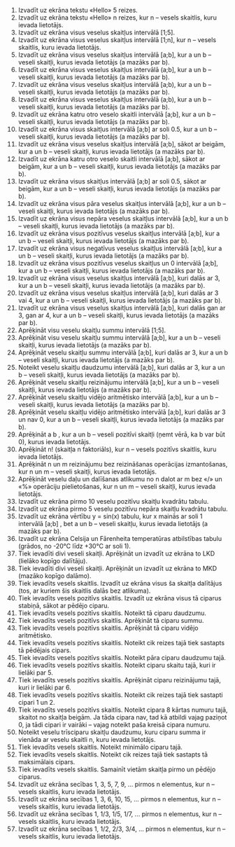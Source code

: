 1. Izvadīt uz ekrāna tekstu «Hello» 5 reizes.
2. Izvadīt uz ekrāna tekstu «Hello» n reizes, kur n – vesels skaitlis, kuru ievada lietotājs.
3. Izvadīt uz ekrāna visus veselus skaitļus intervālā [1;5].
4. Izvadīt uz ekrāna visus veselus skaitļus intervālā [1;n], kur n – vesels skaitlis, kuru ievada
   lietotājs.
5. Izvadīt uz ekrāna visus veselus skaitļus intervālā [a;b], kur a un b – veseli skaitļi, kurus ievada
   lietotājs (a mazāks par b).
6. Izvadīt uz ekrāna visus veselus skaitļus intervālā (a;b], kur a un b – veseli skaitļi, kurus ievada
   lietotājs (a mazāks par b).
7. Izvadīt uz ekrāna visus veselus skaitļus intervālā [a;b), kur a un b – veseli skaitļi, kurus ievada
   lietotājs (a mazāks par b).
8. Izvadīt uz ekrāna visus veselus skaitļus intervālā (a;b), kur a un b – veseli skaitļi, kurus ievada
   lietotājs (a mazāks par b).
9. Izvadīt uz ekrāna katru otro veselo skaitli intervālā [a;b], kur a un b – veseli skaitļi, kurus
   ievada lietotājs (a mazāks par b).
10. Izvadīt uz ekrāna visus skaitļus intervālā [a;b] ar soli 0.5, kur a un b – veseli skaitļi, kurus ievada
    lietotājs (a mazāks par b).
11. Izvadīt uz ekrāna visus veselus skaitļus intervālā [a;b], sākot ar beigām, kur a un b – veseli
    skaitļi, kurus ievada lietotājs (a mazāks par b).
12. Izvadīt uz ekrāna katru otro veselo skaitli intervālā [a;b], sākot ar beigām, kur a un b – veseli
    skaitļi, kurus ievada lietotājs (a mazāks par b).
13. Izvadīt uz ekrāna visus skaitļus intervālā [a;b] ar soli 0.5, sākot ar beigām, kur a un b – veseli
    skaitļi, kurus ievada lietotājs (a mazāks par b).
14. Izvadīt uz ekrāna visus pāra veselus skaitļus intervālā [a;b], kur a un b – veseli skaitļi, kurus
    ievada lietotājs (a mazāks par b).
15. Izvadīt uz ekrāna visus nepāra veselus skaitļus intervālā [a;b], kur a un b – veseli skaitļi, kurus
    ievada lietotājs (a mazāks par b).
16. Izvadīt uz ekrāna visus pozitīvus veselus skaitļus intervālā [a;b], kur a un b – veseli skaitļi, kurus
    ievada lietotājs (a mazāks par b).
17. Izvadīt uz ekrāna visus negatīvus veselus skaitļus intervālā [a;b], kur a un b – veseli skaitļi,
    kurus ievada lietotājs (a mazāks par b).
18. Izvadīt uz ekrāna visus pozitīvus veselus skaitļus un 0 intervālā [a;b], kur a un b – veseli skaitļi,
    kurus ievada lietotājs (a mazāks par b).
19. Izvadīt uz ekrāna visus veselus skaitļus intervālā [a;b], kuri dalās ar 3, kur a un b – veseli skaitļi,
    kurus ievada lietotājs (a mazāks par b).
20. Izvadīt uz ekrāna visus veselus skaitļus intervālā [a;b], kuri dalās ar 3 vai 4, kur a un b – veseli
    skaitļi, kurus ievada lietotājs (a mazāks par b).
21. Izvadīt uz ekrāna visus veselus skaitļus intervālā [a;b], kuri dalās gan ar 3, gan ar 4, kur a un b –
    veseli skaitļi, kurus ievada lietotājs (a mazāks par b).
22. Aprēķināt visu veselu skaitļu summu intervālā [1;5].
23. Aprēķināt visu veselu skaitļu summu intervālā [a;b], kur a un b – veseli skaitļi, kurus ievada
    lietotājs (a mazāks par b).
24. Aprēķināt veselu skaitļu summu intervālā [a;b], kuri dalās ar 3, kur a un b – veseli skaitļi, kurus
    ievada lietotājs (a mazāks par b).
25. Noteikt veselu skaitļu daudzumu intervālā [a;b], kuri dalās ar 3, kur a un b – veseli skaitļi,
    kurus ievada lietotājs (a mazāks par b). 
26. Aprēķināt veselu skaitļu reizinājumu intervālā [a;b], kur a un b – veseli skaitļi, kurus ievada
    lietotājs (a mazāks par b).
27. Aprēķināt veselu skaitļu vidējo aritmētisko intervālā [a;b], kur a un b – veseli skaitļi, kurus
    ievada lietotājs (a mazāks par b).
28. Aprēķināt veselu skaitļu vidējo aritmētisko intervālā [a;b], kuri dalās ar 3 un nav 0, kur a un b –
    veseli skaitļi, kurus ievada lietotājs (a mazāks par b).
29. Aprēķināt a
    b
    , kur a un b – veseli pozitīvi skaitļi (ņemt vērā, ka b var būt 0), kurus ievada
    lietotājs.
30. Aprēķināt n! (skaitļa n faktoriāls), kur n – vesels pozitīvs skaitlis, kuru ievada lietotājs.
31. Aprēķināt n un m reizinājumu bez reizināšanas operācijas izmantošanas, kur n un m – veseli
    skaitļi, kurus ievada lietotājs.
32. Aprēķināt veselu daļu un dalīšanas atlikumu no n dalot ar m bez «/» un «%» operāciju
    pielietošanas, kur n un m – veseli skaitļi, kurus ievada lietotājs.
33. Izvadīt uz ekrāna pirmo 10 veselu pozitīvu skaitļu kvadrātu tabulu.
34. Izvadīt uz ekrāna pirmo 5 veselu pozitīvu nepāra skaitļu kvadrātu tabulu.
35. Izvadīt uz ekrāna vērtību y = sin(x) tabulu, kur х mainās ar soli 1 intervālā [a;b] , bet a un b –
    veseli skaitļu, kurus ievada lietotājs (a mazāks par b).
36. Izvadīt uz ekrāna Celsija un Fārenheita temperatūras atbilstības tabulu (grādos, no -20°С līdz
    +30°С ar soli 1).
37. Tiek ievadīti divi veseli skaitļi. Aprēķināt un izvadīt uz ekrāna to LKD (lielāko kopīgo dalītāju).
38. Tiek ievadīti divi veseli skaitļi. Aprēķināt un izvadīt uz ekrāna to MKD (mazāko kopīgo dalāmo).
39. Tiek ievadīts vesels skaitlis. Izvadīt uz ekrāna visus ša skaitļa dalītājus (tos, ar kuriem šis skaitlis
    dalās bez atlikuma).
40. Tiek ievadīts vesels pozitīvs skaitlis. Izvadīt uz ekrāna visus tā ciparus stabiņā, sākot ar pēdējo
    ciparu.
41. Tiek ievadīts vesels pozitīvs skaitlis. Noteikt tā ciparu daudzumu.
42. Tiek ievadīts vesels pozitīvs skaitlis. Aprēķināt tā ciparu summu.
43. Tiek ievadīts vesels pozitīvs skaitlis. Aprēķināt tā ciparu vidējo aritmētisko.
44. Tiek ievadīts vesels pozitīvs skaitlis. Noteikt cik reizes tajā tiek sastapts tā pēdējais cipars.
45. Tiek ievadīts vesels pozitīvs skaitlis. Noteikt pāra ciparu daudzumu tajā.
46. Tiek ievadīts vesels pozitīvs skaitlis. Noteikt ciparu skaitu tajā, kuri ir lielāki par 5.
47. Tiek ievadīts vesels pozitīvs skaitlis. Aprēķināt ciparu reizinājumu tajā, kuri ir lielāki par 6.
48. Tiek ievadīts vesels pozitīvs skaitlis. Noteikt cik reizes tajā tiek sastapti cipari 1 un 2.
49. Tiek ievadīts vesels pozitīvs skaitlis. Noteikt cipara 8 kārtas numuru tajā, skaitot no skaitļa
    beigām. Ja tāda cipara nav, tad kā atbildi vajag paziņot 0, ja tādi cipari ir vairāki – vajag noteikt
    paša kreisā cipara numuru.
50. Noteikt veselu trīsciparu skaitļu daudzumu, kuru ciparu summa ir vienāda ar veselu skaitli n,
    kuru ievada lietotājs.
51. Tiek ievadīts vesels skaitlis. Noteikt minimālo ciparu tajā.
52. Tiek ievadīts vesels skaitlis. Noteikt cik reizes tajā tiek sastapts tā maksimālais cipars.
53. Tiek ievadīts vesels skaitlis. Samainīt vietām skaitļa pirmo un pēdējo ciparus.
54. Izvadīt uz ekrāna secības 1, 3, 5, 7, 9, ... pirmos n elementus, kur n – vesels skaitlis, kuru
    ievada lietotājs.
55. Izvadīt uz ekrāna secības 1, 3, 6, 10, 15, ... pirmos n elementus, kur n – vesels skaitlis,
    kuru ievada lietotājs.
56. Izvadīt uz ekrāna secības 1, 1/3, 1/5, 1/7, ... pirmos n elementus, kur n – vesels skaitlis,
    kuru ievada lietotājs.
57. Izvadīt uz ekrāna secības 1, 1/2, 2/3, 3/4, ... pirmos n elementus, kur n – vesels skaitlis,
    kuru ievada lietotājs. 